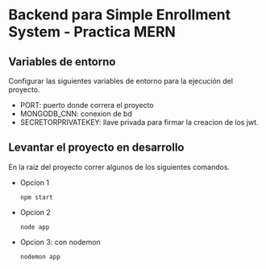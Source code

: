 # Backend para Simple Enrollment System - Practica MERN

## Variables de entorno

  Configurar las siguientes variables de entorno para la ejecución del proyecto.

  - PORT: puerto donde correra el proyecto
  - MONGODB_CNN: conexion de bd
  - SECRETORPRIVATEKEY: llave privada para firmar la creacion de los jwt.

## Levantar el proyecto en desarrollo

En la raiz del proyecto correr algunos de los siguientes comandos.

  - Opcion 1

    ```npm start```

  - Opcion 2

    ```node app```

  - Opcion 3: con nodemon

    ```nodemon app```

